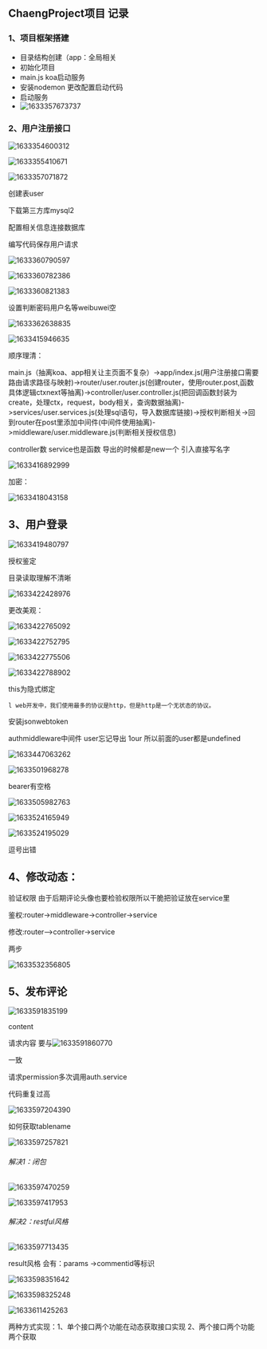 ## **ChaengProject项目 记录**

### 1、项目框架搭建

- 目录结构创建（app：全局相关
- 初始化项目
- main.js  koa启动服务
- 安装nodemon 更改配置启动代码
- 启动服务 
- ![1633357673737](C:\Users\52949\AppData\Roaming\Typora\typora-user-images\1633357673737.png)

### 2、用户注册接口

![1633354600312](C:\Users\52949\AppData\Roaming\Typora\typora-user-images\1633354600312.png)

![1633355410671](C:\Users\52949\AppData\Roaming\Typora\typora-user-images\1633355410671.png)

![1633357071872](C:\Users\52949\AppData\Roaming\Typora\typora-user-images\1633357071872.png)





创建表user

下载第三方库mysql2

配置相关信息连接数据库

编写代码保存用户请求

![1633360790597](C:\Users\52949\AppData\Roaming\Typora\typora-user-images\1633360790597.png)

![1633360782386](C:\Users\52949\AppData\Roaming\Typora\typora-user-images\1633360782386.png)

![1633360821383](C:\Users\52949\AppData\Roaming\Typora\typora-user-images\1633360821383.png)





设置判断密码用户名等weibuwei空

![1633362638835](C:\Users\52949\AppData\Roaming\Typora\typora-user-images\1633362638835.png)

![1633415946635](C:\Users\52949\AppData\Roaming\Typora\typora-user-images\1633415946635.png)





顺序理清： 

main.js（抽离koa、app相关让主页面不复杂）->app/index.js(用户注册接口需要路由请求路径与映射)->router/user.router.js(创建router，使用router.post,函数具体逻辑ctxnext等抽离)->controller/user.controller.js(把回调函数封装为create，处理ctx，request，body相关，查询数据抽离)->services/user.services.js(处理sql语句，导入数据库链接)->授权判断相关->回到router在post里添加中间件(中间件使用抽离)->middleware/user.middleware.js(判断相关授权信息)



controller数 service也是函数 导出的时候都是new一个 引入直接写名字

![1633416892999](C:\Users\52949\AppData\Roaming\Typora\typora-user-images\1633416892999.png)



加密：

![1633418043158](C:\Users\52949\AppData\Roaming\Typora\typora-user-images\1633418043158.png)



## 3、用户登录

![1633419480797](C:\Users\52949\AppData\Roaming\Typora\typora-user-images\1633419480797.png)

授权鉴定

目录读取理解不清晰

![1633422428976](C:\Users\52949\AppData\Roaming\Typora\typora-user-images\1633422428976.png)

更改美观：

![1633422765092](C:\Users\52949\AppData\Roaming\Typora\typora-user-images\1633422765092.png)

![1633422752795](C:\Users\52949\AppData\Roaming\Typora\typora-user-images\1633422752795.png)

![1633422775506](C:\Users\52949\AppData\Roaming\Typora\typora-user-images\1633422775506.png)

![1633422788902](C:\Users\52949\AppData\Roaming\Typora\typora-user-images\1633422788902.png)

this为隐式绑定

`l web开发中，我们使用最多的协议是http，但是http是一个无状态的协议。`

安装jsonwebtoken



authmiddleware中间件 user忘记导出 1our 所以前面的user都是undefined

![1633447063262](C:\Users\52949\AppData\Roaming\Typora\typora-user-images\1633447063262.png)

![1633501968278](C:\Users\52949\AppData\Roaming\Typora\typora-user-images\1633501968278.png)

bearer有空格

![1633505982763](C:\Users\52949\AppData\Roaming\Typora\typora-user-images\1633505982763.png)

![1633524165949](C:\Users\52949\AppData\Roaming\Typora\typora-user-images\1633524165949.png)

![1633524195029](C:\Users\52949\AppData\Roaming\Typora\typora-user-images\1633524195029.png)

逗号出错



## 4、修改动态：

验证权限 由于后期评论头像也要检验权限所以干脆把验证放在service里

鉴权:router->middleware->controller->service

修改:router-->controller->service

两步

![1633532356805](C:\Users\52949\AppData\Roaming\Typora\typora-user-images\1633532356805.png)

## 5、发布评论

![1633591835199](C:\Users\52949\AppData\Roaming\Typora\typora-user-images\1633591835199.png)

content

请求内容 要与![1633591860770](C:\Users\52949\AppData\Roaming\Typora\typora-user-images\1633591860770.png)

一致



请求permission多次调用auth.service

 代码重复过高

![1633597204390](C:\Users\52949\AppData\Roaming\Typora\typora-user-images\1633597204390.png)

如何获取tablename

![1633597257821](C:\Users\52949\AppData\Roaming\Typora\typora-user-images\1633597257821.png)

###### 解决1：闭包

![1633597470259](C:\Users\52949\AppData\Roaming\Typora\typora-user-images\1633597470259.png)

![1633597417953](C:\Users\52949\AppData\Roaming\Typora\typora-user-images\1633597417953.png)

###### 解决2：restful风格

![1633597713435](C:\Users\52949\AppData\Roaming\Typora\typora-user-images\1633597713435.png)

result风格 会有：params ->commentid等标识

![1633598351642](C:\Users\52949\AppData\Roaming\Typora\typora-user-images\1633598351642.png)





![1633598325248](C:\Users\52949\AppData\Roaming\Typora\typora-user-images\1633598325248.png)

![1633611425263](C:\Users\52949\AppData\Roaming\Typora\typora-user-images\1633611425263.png)



两种方式实现：1、单个接口两个功能在动态获取接口实现 2、两个接口两个功能两个获取
